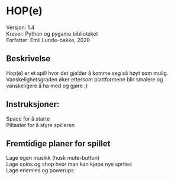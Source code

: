 # HOP(e)
Versjon: 1.4\
Krever: Python og pygame biblioteket\
Forfatter: Emil Lunde-bakke, 2020

## Beskrivelse
Hop(e) er et spill hvor det gjelder å komme seg så høyt som mulig. Vanskelighetsgraden øker ettersom plattformene blir smalere og vanskeligere å ha med og gjøre ;)


## Instruksjoner: 
Space for å starte\
Piltaster for å styre spilleren

## Fremtidige planer for spillet
Lage egen musikk (husk mute-button)\
Lage coins og shop hvor man kan kjøpe nye sprites\
Lage enemies og powerups
